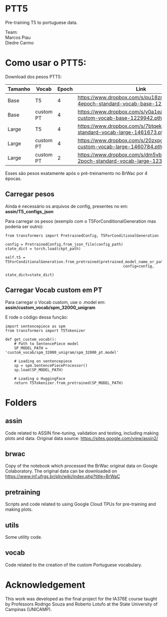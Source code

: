 # PTT5
Pre-training T5 to portuguese data.

Team:\
Marcos Piau\
Diedre Carmo

# Como usar o PTT5:

Download dos pesos PTT5:

| **Tamanho** | **Vocab** | **Epoch** | **Link** |
| ---         | ---       | ---       | ---      |
| Base        |  T5       |   4       | https://www.dropbox.com/s/pu18znurr6vqbio/ptt5-4epoch-standard-vocab-base-1229941.pth?dl=0   |
| Base        |  custom PT|   4       | https://www.dropbox.com/s/y0a1ea02bivjt60/ptt5-custom-vocab-base-1229942.pth?dl=0  |
| Large       |  T5       |   4       | https://www.dropbox.com/s/7btqekm7mfysdeb/ptt5-standard-vocab-large-1461673.pth?dl=0  |
| Large       |  custom PT|   4       | https://www.dropbox.com/s/20zxpgz7guurn33/ptt5-custom-vocab-large-1460784.pth?dl=0   |
| Large       |  custom PT|   2       | https://www.dropbox.com/s/dm5vb7c4xhlnq0n/ptt5-2poch-standard-vocab-large-1231631.pth?dl=0   |

Esses são pesos exatamente após o pré-treinamento no BrWac por 4 épocas.


## Carregar pesos
Ainda é necessário os arquivos de config, presentes no em: **assin/T5_configs_json**

Para carregar os pesos (exemplo com o T5ForConditionalGeneration mas poderia ser outro):

    from transformers import PretrainedConfig, T5ForConditionalGeneration

    config = PretrainedConfig.from_json_file(config_path)
    state_dict = torch.load(ckpt_path)

    self.t5 = T5ForConditionalGeneration.from_pretrained(pretrained_model_name_or_path=None,
                                                         config=config,
                                                         state_dict=state_dict)

## Carregar Vocab custom em PT

Para carregar o Vocab custom, use o .model em: **assin/custom_vocab/spm_32000_unigram**

E rode o código dessa função:

    import sentencepiece as spm
    from transformers import T5Tokenizer

    def get_custom_vocab():
        # Path to SentencePiece model
        SP_MODEL_PATH = 'custom_vocab/spm_32000_unigram/spm_32000_pt.model'

        # Loading on sentencepiece
        sp = spm.SentencePieceProcessor()
        sp.load(SP_MODEL_PATH)

        # Loading o HuggingFace
        return T5Tokenizer.from_pretrained(SP_MODEL_PATH)

# Folders

## assin
Code related to ASSIN fine-tuning, validation and testing, including making plots and data.
Original data source: https://sites.google.com/view/assin2/

## brwac
Copy of the notebook which processed the BrWac original data on Google Colaboratory.
The original data can be downloaded on https://www.inf.ufrgs.br/pln/wiki/index.php?title=BrWaC

## pretraining
Scripts and code related to using Google Cloud TPUs for pre-training and making plots.

## utils
Some utility code.

## vocab
Code related to the creation of the custom Portuguese vocabulary.

# Acknowledgement

This work was developed as the final project for the IA376E course taught by Professors Rodrigo Souza and Roberto Lotufo at the State University of Campinas (UNICAMP).
